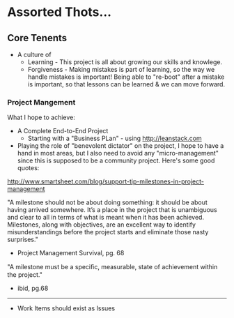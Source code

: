 ﻿# Assorted Thots...

## Core Tenents
- A culture of
  - Learning - This project is all about growing our skills and knowlege.
  - Forgiveness - Making mistakes is part of learning, so the way we handle mistakes is important! Being able to "re-boot" after a mistake is important, so that lessons can be learned & we can move forward.

### Project Mangement
What I hope to achieve:
- A Complete End-to-End Project
  - Starting with a "Business PLan" - using http://leanstack.com
- Playing the role of "benevolent dictator" on the project, I hope to have a hand in most areas, but I also need to avoid any "micro-management" since this is supposed to be a community project.
Here's some good quotes:

http://www.smartsheet.com/blog/support-tip-milestones-in-project-management



"A milestone should not be about doing something: it should be about having arrived somewhere. It’s a place in the project that is unambiguous and clear to all in terms of what is meant when it has been achieved. Milestones, along with objectives, are an excellent way to identify misunderstandings before the project starts and eliminate those nasty surprises."
- Project Management Survival, pg. 68

"A milestone must be a speciﬁc, measurable, state of achievement within the project."
- ibid, pg.68


----

- Work Items should exist as Issues
